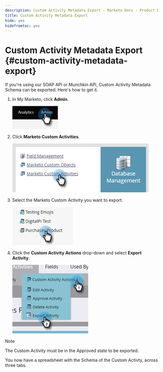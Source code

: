 ```yaml
---
description: Custom Activity Metadata Export - Marketo Docs - Product Documentation
title: Custom Activity Metadata Export
hide: yes
hidefromtoc: yes
---
```

# Custom Activity Metadata Export {#custom-activity-metadata-export}

If you're using our SOAP API or Munchkin API, Custom Activity Metadata Schema can be exported. Here's how to get it.

1. In My Marketo, click **Admin**.

   ![](assets/custom-activity-metadata-export-1.png)

1. Click **Marketo Custom Activities**.

   ![](assets/custom-activity-metadata-export-2.png)

1. Select the Marketo Custom Activity you want to export.

   ![](assets/custom-activity-metadata-export-3.png)

1. Click the **Custom Activity Actions** drop-down and select **Export Activity**.

   ![](assets/custom-activity-metadata-export-4.png)

>[!NOTE]
>
>The Custom Activity must be in the Approved state to be exported.

You now have a spreadsheet with the Schema of the Custom Activty, across three tabs.
